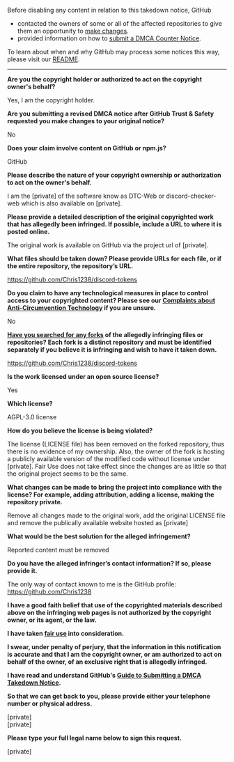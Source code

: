 Before disabling any content in relation to this takedown notice, GitHub
- contacted the owners of some or all of the affected repositories to give them an opportunity to [make changes](https://docs.github.com/en/github/site-policy/dmca-takedown-policy#a-how-does-this-actually-work).
- provided information on how to [submit a DMCA Counter Notice](https://docs.github.com/en/articles/guide-to-submitting-a-dmca-counter-notice).

To learn about when and why GitHub may process some notices this way, please visit our [README](https://github.com/github/dmca/blob/master/README.md#anatomy-of-a-takedown-notice).

---

**Are you the copyright holder or authorized to act on the copyright owner's behalf?**

Yes, I am the copyright holder.

**Are you submitting a revised DMCA notice after GitHub Trust & Safety requested you make changes to your original notice?**

No

**Does your claim involve content on GitHub or npm.js?**

GitHub

**Please describe the nature of your copyright ownership or authorization to act on the owner's behalf.**

I am the [private] of the software know as DTC-Web or discord-checker-web which is also available on [private].

**Please provide a detailed description of the original copyrighted work that has allegedly been infringed. If possible, include a URL to where it is posted online.**

The original work is available on GitHub via the project url of [private].

**What files should be taken down? Please provide URLs for each file, or if the entire repository, the repository’s URL.**

https://github.com/Chris1238/discord-tokens

**Do you claim to have any technological measures in place to control access to your copyrighted content? Please see our <a href="https://docs.github.com/articles/guide-to-submitting-a-dmca-takedown-notice#complaints-about-anti-circumvention-technology">Complaints about Anti-Circumvention Technology</a> if you are unsure.**

No

**<a href="https://docs.github.com/articles/dmca-takedown-policy#b-what-about-forks-or-whats-a-fork">Have you searched for any forks</a> of the allegedly infringing files or repositories? Each fork is a distinct repository and must be identified separately if you believe it is infringing and wish to have it taken down.**

https://github.com/Chris1238/discord-tokens

**Is the work licensed under an open source license?**

Yes

**Which license?**

AGPL-3.0 license

**How do you believe the license is being violated?**

The license (LICENSE file) has been removed on the forked repository, thus there is no evidence of my ownership. Also, the owner of the fork is hosting a publicly available version of the modified code without license under [private]. Fair Use does not take effect since the changes are as little so that the original project seems to be the same.

**What changes can be made to bring the project into compliance with the license? For example, adding attribution, adding a license, making the repository private.**

Remove all changes made to the original work, add the original LICENSE file and remove the publically available website hosted as [private]

**What would be the best solution for the alleged infringement?**

Reported content must be removed

**Do you have the alleged infringer’s contact information? If so, please provide it.**

The only way of contact known to me is the GitHub profile: https://github.com/Chris1238

**I have a good faith belief that use of the copyrighted materials described above on the infringing web pages is not authorized by the copyright owner, or its agent, or the law.**

**I have taken <a href="https://www.lumendatabase.org/topics/22">fair use</a> into consideration.**

**I swear, under penalty of perjury, that the information in this notification is accurate and that I am the copyright owner, or am authorized to act on behalf of the owner, of an exclusive right that is allegedly infringed.**

**I have read and understand GitHub's <a href="https://docs.github.com/articles/guide-to-submitting-a-dmca-takedown-notice/">Guide to Submitting a DMCA Takedown Notice</a>.**

**So that we can get back to you, please provide either your telephone number or physical address.**

[private]  
[private]  

**Please type your full legal name below to sign this request.**

[private]  

